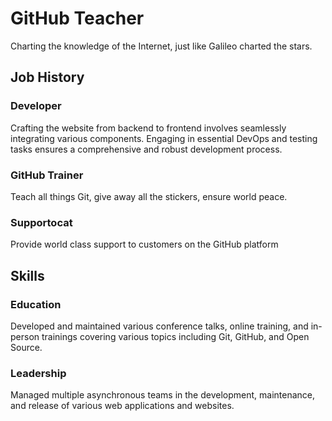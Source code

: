 # GitHub Teacher

Charting the knowledge of the Internet, just like Galileo charted the stars.

## Job History

### Developer

Crafting the website from backend to frontend involves seamlessly integrating various components. Engaging in essential DevOps and testing tasks ensures a comprehensive and robust development process.

### GitHub Trainer

Teach all things Git, give away all the stickers, ensure world peace.

### Supportocat

Provide world class support to customers on the GitHub platform

## Skills

### Education

Developed and maintained various conference talks, online training, and in-person trainings covering various topics including Git, GitHub, and Open Source.

### Leadership

Managed multiple asynchronous teams in the development, maintenance, and release of various web applications and websites.
